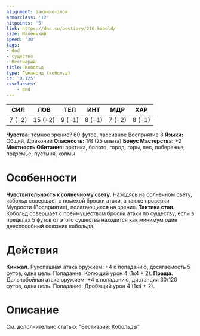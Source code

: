 ```yaml
---
alignment: законно-злой
armorclass: '12'
hitpoints: '5'
link: https://dnd.su/bestiary/210-kobold/
size: Маленький
speed: '30'
tags:
- dnd
- существо
- бестиарий
title: Кобольд
type: Гуманоид (кобольд)
cr: '0.125'
cssclasses:
    - dnd
---
```



| СИЛ | ЛОВ | ТЕЛ | ИНТ | МДР | ХАР |
|---|---|---|---|---|---|
| 7 (-2) | 15 (+2) | 9 (-1) | 8 (-1) | 7 (-2) | 8 (-1) |
**Чувства:** тёмное зрение? 60 футов, пассивное Восприятие 8
**Языки:** Общий, Драконий
**Опасность:** 1/8 (25 опыта)
**Бонус Мастерства:** +2
**Местность Обитания:** арктика, болото, город, горы, лес, побережье, подземье, пустыня, холмы


# Особенности
**Чувствительность к солнечному свету.** Находясь на солнечном свету, кобольд совершает с помехой броски атаки, а также проверки Мудрости (Восприятие), полагающиеся на зрение.
**Тактика стаи.** Кобольд совершает с преимуществом броски атаки по существу, если в пределах 5 футов от этого существа находится как минимум один дееспособный союзник кобольда.


# Действия
**Кинжал.** Рукопашная атака оружием: +4 к попаданию, досягаемость 5 футов, одна цель. Попадание: Колющий урон 4 (1к4 + 2).
**Праща.** Дальнобойная атака оружием: +4 к попаданию, дистанция 30/120 футов, одна цель. Попадание: Дробящий урон 4 (1к4 + 2).


# Описание
См. дополнительно статью: "Бестиарий: Кобольды"
